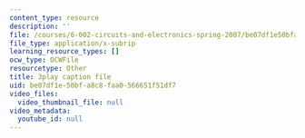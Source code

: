 ```yaml
---
content_type: resource
description: ''
file: /courses/6-002-circuits-and-electronics-spring-2007/be07df1e50bfa8c8faa0566651f51df7_bEJ0-8pANA4.srt
file_type: application/x-subrip
learning_resource_types: []
ocw_type: OCWFile
resourcetype: Other
title: 3play caption file
uid: be07df1e-50bf-a8c8-faa0-566651f51df7
video_files:
  video_thumbnail_file: null
video_metadata:
  youtube_id: null
---
```

